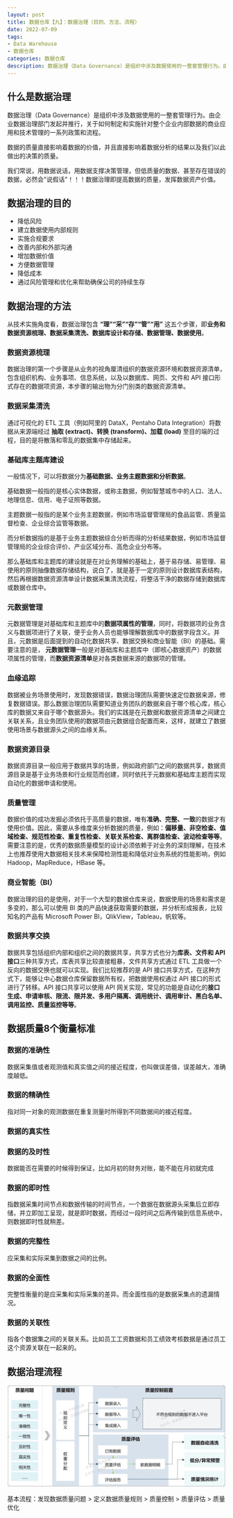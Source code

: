 ```yaml
---
layout: post
title: 数据仓库【九】：数据治理（目的、方法、流程）
date: 2022-07-09
tags:
- Data Warehouse
- 数据仓库
categories: 数据仓库
description: 数据治理（Data Governance）是组织中涉及数据使用的一整套管理行为。由企业数据治理部门发起并推行，关于如何制定和实施针对整个企业内部数据的商业应用和技术管理的一系列政策和流程。数据的质量直接影响着数据的价值，并且直接影响着数据分析的结果以及我们以此做出的决策的质量。我们常说，用数据说话，用数据支撑决策管理，但低质量的数据、甚至存在错误的数据，必然会"说假话"！！！数据治理即提高数据的质量，发挥数据资产价值。
---
```


## 什么是数据治理

数据治理（Data Governance）是组织中涉及数据使用的一整套管理行为。由企业数据治理部门发起并推行，关于如何制定和实施针对整个企业内部数据的商业应用和技术管理的一系列政策和流程。

数据的质量直接影响着数据的价值，并且直接影响着数据分析的结果以及我们以此做出的决策的质量。

我们常说，用数据说话，用数据支撑决策管理，但低质量的数据、甚至存在错误的数据，必然会"说假话"！！！数据治理即提高数据的质量，发挥数据资产价值。

## 数据治理的目的

- 降低风险
- 建立数据使用内部规则
- 实施合规要求
- 改善内部和外部沟通
- 增加数据价值
- 方便数据管理
- 降低成本
- 通过风险管理和优化来帮助确保公司的持续生存

## 数据治理的方法

从技术实施角度看，数据治理包含 **“理”“采”“存”“管”“用”** 这五个步骤，即**业务和数据资源梳理、数据采集清洗、数据库设计和存储、数据管理、数据使用**。

### 数据资源梳理

数据治理的第一个步骤是从业务的视角厘清组织的数据资源环境和数据资源清单，包含组织机构、业务事项、信息系统，以及以数据库、网页、文件和 API 接口形式存在的数据项资源，本步骤的输出物为分门别类的数据资源清单。

### 数据采集清洗

通过可视化的 ETL 工具（例如阿里的 DataX，Pentaho Data Integration）将数据从来源端经过 **抽取 (extract)、转换 (transform)、加载 (load)** 至目的端的过程，目的是将散落和零乱的数据集中存储起来。

### 基础库主题库建设

一般情况下，可以将数据分为**基础数据、业务主题数据和分析数据**。

基础数据一般指的是核心实体数据，或称主数据，例如智慧城市中的人口、法人、地理信息、信用、电子证照等数据。

主题数据一般指的是某个业务主题数据，例如市场监督管理局的食品监管、质量监督检查、企业综合监管等数据。

而分析数据指的是基于业务主题数据综合分析而得的分析结果数据，例如市场监督管理局的企业综合评价、产业区域分布、高危企业分布等。

那么基础库和主题库的建设就是在对业务理解的基础上，基于易存储、易管理、易使用的原则抽像数据存储结构，说白了，就是基于一定的原则设计数据库表结构，然后再根据数据资源清单设计数据采集清洗流程，将整洁干净的数据存储到数据库或数据仓库中。

### 元数据管理

元数据管理是对基础库和主题库中的**数据项属性的管理**，同时，将数据项的业务含义与数据项进行了关联，便于业务人员也能够理解数据库中的数据字段含义。并且，元数据是后面提到的自动化数据共享、数据交换和商业智能（BI）的基础。需要注意的是， **元数据管理**一般是对基础库和主题库中（即核心数据资产）的数据项属性的管理，而**数据资源清单**是对各类数据来源的数据项的管理。

### 血缘追踪

数据被业务场景使用时，发现数据错误，数据治理团队需要快速定位数据来源，修复数据错误。那么数据治理团队需要知道业务团队的数据来自于哪个核心库，核心库的数据又来自于哪个数据源头。我们的实践是在元数据和数据资源清单之间建立关联关系，且业务团队使用的数据项由元数据组合配置而来，这样，就建立了数据使用场景与数据源头之间的血缘关系。

### 数据资源目录

数据资源目录一般应用于数据共享的场景，例如政府部门之间的数据共享，数据资源目录是基于业务场景和行业规范而创建，同时依托于元数据和基础库主题而实现自动化的数据申请和使用。

### 质量管理

数据价值的成功发掘必须依托于高质量的数据，唯有**准确、完整、一致**的数据才有使用价值。因此，需要从多维度来分析数据的质量，例如：**偏移量、非空检查、值域检查、规范性检查、重复性检查、关联关系检查、离群值检查、波动检查等等**。需要注意的是，优秀的数据质量模型的设计必须依赖于对业务的深刻理解，在技术上也推荐使用大数据相关技术来保障检测性能和降低对业务系统的性能影响，例如 Hadoop，MapReduce，HBase 等。

### 商业智能（BI）

数据治理的目的是使用，对于一个大型的数据仓库来说，数据使用的场景和需求是多变的，那么可以使用 BI 类的产品快速获取需要的数据，并分析形成报表，比较知名的产品有 Microsoft Power BI，QlikView，Tableau，帆软等。

### 数据共享交换

数据共享包括组织内部和组织之间的数据共享，共享方式也分为**库表、文件和 API 接口**三种共享方式，库表共享比较直接粗暴，文件共享方式通过 ETL 工具做一个反向的数据交换也就可以实现。我们比较推荐的是 API 接口共享方式，在这种方式下，能够让中心数据仓库保留数据所有权，把数据使用权通过 API 接口的形式进行了转移。API 接口共享可以使用 API 网关实现，常见的功能是自动化的**接口生成、申请审核、限流、限并发、多用户隔离、调用统计、调用审计、黑白名单、调用监控、质量监控等等**。

## 数据质量8个衡量标准

### 数据的准确性

数据采集值或者观测值和真实值之间的接近程度，也叫做误差值，误差越大，准确度越低。

### 数据的精确性

指对同一对象的观测数据在重复测量时所得到不同数据间的接近程度。

### 数据的真实性

### 数据的及时性

数据能否在需要的时候得到保证，比如月初的财务对账，能不能在月初就完成

### 数据的即时性

指数据采集时间节点和数据传输的时间节点，一个数据在数据源头采集后立即存储，并立即加工呈现，就是即时数据，而经过一段时间之后再传输到信息系统中，则数据即时性就稍差。

### 数据的完整性

应采集和实际采集到数据之间的比例。

### 数据的全面性
完整性衡量的是应采集和实际采集的差异。而全面性指的是数据采集点的遗漏情况。

### 数据的关联性

指各个数据集之间的关联关系。比如员工工资数据和员工绩效考核数据是通过员工这个资源关联在一起来的。

## 数据治理流程

![](/images/0070.png)

基本流程：发现数据质量问题 > 定义数据质量规则 > 质量控制 > 质量评估 > 质量优化

